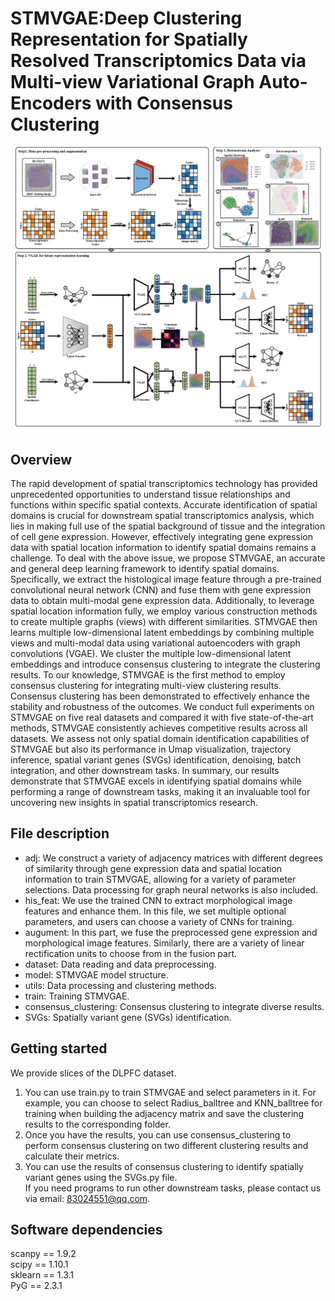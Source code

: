 # STMVGAE:Deep Clustering Representation for Spatially Resolved Transcriptomics Data via Multi-view Variational Graph Auto-Encoders with Consensus Clustering
![image](https://github.com/JinyunNiu/STMVGAE/blob/main/STMVGAE_Overview.jpg)
## Overview
The rapid development of spatial transcriptomics technology has provided unprecedented opportunities to understand tissue relationships and functions within specific spatial contexts. Accurate identification of spatial domains is crucial for downstream spatial transcriptomics analysis, which lies in making full use of the spatial background of tissue and the integration of cell gene expression. However, effectively integrating gene expression data with spatial location information to identify spatial domains remains a challenge. To deal with the above issue, we propose STMVGAE, an accurate and general deep learning framework to identify spatial domains. 
Specifically, we extract the histological image feature through a pre-trained convolutional neural network (CNN) and fuse them with gene expression data to obtain multi-modal gene expression data. Additionally, to leverage spatial location information fully, we employ various construction methods to create multiple graphs (views) with different similarities. STMVGAE then learns multiple low-dimensional latent embeddings by combining multiple views and multi-modal data using variational autoencoders with graph convolutions (VGAE). We cluster the multiple low-dimensional latent embeddings and introduce consensus clustering to integrate the clustering results. To our knowledge, STMVGAE is the first method to employ consensus clustering for integrating multi-view clustering results. Consensus clustering has been demonstrated to effectively enhance the stability and robustness of the outcomes. 
We conduct full experiments on STMVGAE on five real datasets and compared it with five state-of-the-art methods, STMVGAE consistently achieves competitive results across all datasets. We assess not only spatial domain identification capabilities of STMVGAE but also its performance in Umap visualization, trajectory inference, spatial variant genes (SVGs) identification, denoising, batch integration, and other downstream tasks. In summary, our results demonstrate that STMVGAE excels in identifying spatial domains while performing a range of downstream tasks, making it an invaluable tool for uncovering new insights in spatial transcriptomics research.
## File description
* adj: We construct a variety of adjacency matrices with different degrees of similarity through gene expression data and spatial location information to train STMVGAE, allowing for a variety of parameter selections. Data processing for graph neural networks is also included.   
* his_feat: We use the trained CNN to extract morphological image features and enhance them. In this file, we set multiple optional parameters, and users can choose a variety of CNNs for training.   
* augument: In this part, we fuse the preprocessed gene expression and morphological image features. Similarly, there are a variety of linear rectification units to choose from in the fusion part.
* dataset: Data reading and data preprocessing.
* model: STMVGAE model structure.
* utils: Data processing and clustering methods.
* train: Training STMVGAE.
* consensus_clustering: Consensus clustering to integrate diverse results.
* SVGs: Spatially variant gene (SVGs) identification.
## Getting started
We provide slices of the DLPFC dataset.
1. You can use train.py to train STMVGAE and select parameters in it. For example, you can choose to select Radius_balltree and KNN_balltree for training when building the adjacency matrix and save the clustering results to the corresponding folder.
2. Once you have the results, you can use consensus_clustering to perform consensus clustering on two different clustering results and calculate their metrics.   
3. You can use the results of consensus clustering to identify spatially variant genes using the SVGs.py file.   
If you need programs to run other downstream tasks, please contact us via email: 83024551@qq.com.
## Software dependencies
scanpy == 1.9.2   
scipy == 1.10.1   
sklearn == 1.3.1   
PyG == 2.3.1
